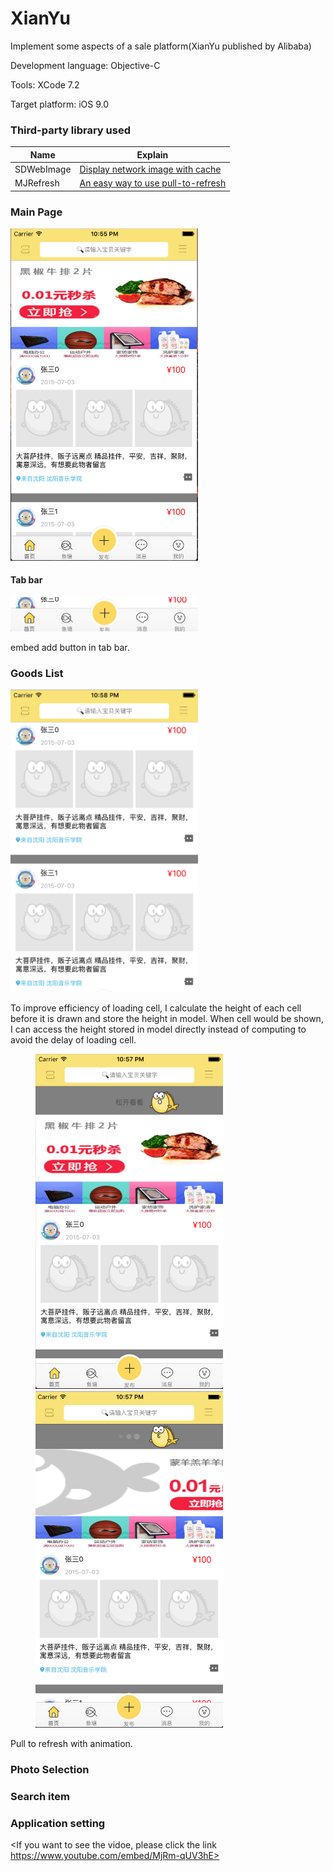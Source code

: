 # XianYu
Implement some aspects of a sale platform(XianYu published by Alibaba)

Development language: Objective-C

Tools: XCode 7.2

Target platform: iOS 9.0

### Third-party library used

Name | Explain
--------- | -------------
SDWebImage | [Display network image with cache](https://github.com/rs/SDWebImage)
MJRefresh | [An easy way to use pull-to-refresh](https://github.com/CoderMJLee/MJRefresh)

### Main Page

<img src="https://github.com/yuanzhihao/XianYu/raw/master/screen-shot-xianyu/Main%20Page.png" width="300">
  
#### Tab bar

<img src="https://github.com/yuanzhihao/XianYu/raw/master/screen-shot-xianyu/tab%20bar.png" width="300">

embed add button in tab bar.

### Goods List

<img src="https://github.com/yuanzhihao/XianYu/raw/master/screen-shot-xianyu/table%20view.png" width="300">

To improve efficiency of loading cell, I calculate the height of each cell before it is drawn and store the height in model. When cell would be shown, I can access the height stored in model directly instead of computing to avoid the delay of loading cell.

<figure class="half">
  <img src="https://github.com/yuanzhihao/XianYu/raw/master/screen-shot-xianyu/refresh-01.jpg" width="300">
  <img src="https://github.com/yuanzhihao/XianYu/raw/master/screen-shot-xianyu/refresh-02.jpg" width="300">
</figure>

Pull to refresh with animation.

### Photo Selection

### Search item

### Application setting

<If you want to see the vidoe, please click the link https://www.youtube.com/embed/MjRm-qUV3hE>
